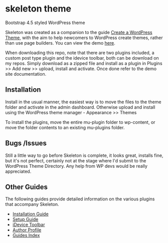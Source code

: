 # skeleton theme

Bootstrap 4.5 styled WordPress theme

Skeleton was created as a companion to the guide [Create a WordPress Theme](https://leemiller.club/documents/create-a-wordpress-theme-guide/), with the aim to help newcomers to WordPress create themes, rather than use page builders. You can view the demo [here](https://skeletontheme.club/).

When downloading this repo, note that there are two plugins included, a custom post type plugin and the idevice toolbar, both can be download on my repos. Simply download as a zipped file and install as a plugin in Plugins >> Add new >> upload, install and activate. Once done refer to the demo site documentation.

## Installation

Install in the usual manner, the easiest way is to move the files to the theme folder and activate in the admin dashboard. Otherwise upload and install using the WordPress theme manager - Appearance >> Themes

To install the plugins, move the entire mu-plugin folder to wp-content, or move the folder contents to an existing mu-plugins folder.

## Bugs /Issues

Still a little way to go before Skeleton is complete, it looks great, installs fine, but it's not perfect, certainly not at the stage where I'd submit to the WordPress Theme Directory. Any help from WP devs would be really appreciated.

## Other Guides

The following guides provide detailed information on the various plugins that accompany Skeleton.

* [Installation Guide](https://skeletontheme.club/documents/installation-guide/)
* [Setup Guide](https://skeletontheme.club/documents/setup-guide/)
* [iDevice Toolbar](https://skeletontheme.club/portfolio/idevice-toolbar/)
* [Author Profile](https://skeletontheme.club/portfolio/custom-author-bio/)
* [Guides Index](https://skeletontheme.club/documents/guides-index/)
